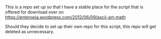 This is a repo set up so that I have a stable place for the script that is offered for download over on https://enteropia.wordpress.com/2012/06/09/ascii-art-math

Should they decide to set up their own repo for this script, this repo will get deleted as unnecessary.
